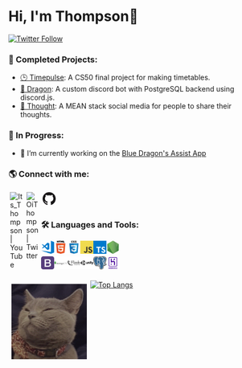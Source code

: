 # Hi, I'm Thompson👋
[![Twitter Follow](https://img.shields.io/twitter/follow/ItsThompson?color=1DA1F2&logo=twitter&style=for-the-badge)](https://twitter.com/OiThompson)

### 🏁 Completed Projects:
-   [🕒 Timepulse](https://github.com/itsthompson/timepulse): A CS50 final project for making timetables.
-   [🐉 Dragon](https://github.com/ItsThompson/dragon): A custom discord bot with PostgreSQL backend using discord.js.
-   [💭 Thought](https://github.com/itsthompson/thought): A MEAN stack social media for people to share their thoughts.

### 🚧 In Progress:

-   🔭 I’m currently working on the [Blue Dragon's Assist App](https://github.com/ItsThompson/Blue-Dragon-Assist-App)


### 🌎 Connect with me:
[](https://www.youtube.com/channel/uclekptq5i2yugm9u2tgp4xw)[<img align="left" alt="Its_Thompson | YouTube" width="26px" style="padding:0.2rem" src="https://cdn.jsdelivr.net/npm/simple-icons@v3/icons/youtube.svg" />](https://www.youtube.com/channel/uclekptq5i2yugm9u2tgp4xw)
[](https://twitter.com/oithompson)[<img align="left" alt="OiThompson | Twitter" width="26px" style="padding:0.2rem" src="https://cdn.jsdelivr.net/npm/simple-icons@v3/icons/twitter.svg" />](https://twitter.com/oithompson)
[](https://github.com/itsthompson)[<img align="left" alt="GitHub" width="26px" style="padding:0.2rem" src="https://raw.githubusercontent.com/github/explore/master/topics/github/github.png" />](https://github.com/itsthompson)

<br>
<br>

### 🛠️ Languages and Tools:
<!-- VSCODE -->
[](https://code.visualstudio.com/)[<img align="left" alt="Visual Studio Code" width="26px" src="https://raw.githubusercontent.com/github/explore/master/topics/visual-studio-code/visual-studio-code.png" />](https://code.visualstudio.com/)

<!-- HTML -->
[](https://github.com/ItsThompson?tab=repositories&q=&type=&language=html)[<img align="left" alt="HTML5" width="26px" src="https://raw.githubusercontent.com/github/explore/master/topics/html/html.png" />](https://github.com/ItsThompson?tab=repositories&q=&type=&language=html)

<!-- CSS -->
[](https://github.com/ItsThompson?tab=repositories)[<img align="left" alt="CSS3" width="26px" src="https://raw.githubusercontent.com/github/explore/master/topics/css/css.png" />](https://github.com/ItsThompson?tab=repositories)

<!-- Javascript -->
[](https://github.com/ItsThompson?tab=repositories&q=&type=&language=javascript)[<img align="left" alt="JavaScript" width="26px" src="https://raw.githubusercontent.com/github/explore/master/topics/javascript/javascript.png" />](https://github.com/ItsThompson?tab=repositories&q=&type=&language=javascript)

<!-- Typescript -->
[](https://github.com/ItsThompson?tab=repositories&q=&type=&language=typescript)[<img align="left" alt="TypeScript" width="26px" src="https://raw.githubusercontent.com/github/explore/master/topics/typescript/typescript.png" />](https://github.com/ItsThompson?tab=repositories&q=&type=&language=typescript)

<!-- NodeJs -->
[](https://nodejs.org/)[<img align="left" alt="Node.js" width="26px" src="https://raw.githubusercontent.com/github/explore/master/topics/nodejs/nodejs.png" />](https://nodejs.org/)

<br>

<!-- Bootstrap -->
[](https://getbootstrap.com/)[<img align="left" alt="Bootstrap" width="26px" src="https://raw.githubusercontent.com/github/explore/master/topics/bootstrap/bootstrap.png" />](https://getbootstrap.com/)

<!-- MongoDB -->
[](https://www.mongodb.com/)[<img align="left" alt="MongoDB" width="26px" src="https://raw.githubusercontent.com/github/explore/master/topics//mongodb/mongodb.png" />](https://www.mongodb.com/)

<!-- Flask -->
[](https://flask.palletsprojects.com/)[<img align="left" alt="Flask" width="26px" src="https://raw.githubusercontent.com/github/explore/master/topics/flask/flask.png" />](https://flask.palletsprojects.com/)

<!-- Unity -->
[](https://unity.com/)[<img align="left" alt="Unity" width="26px" src="https://raw.githubusercontent.com/github/explore/master/topics/unity/unity.png" />](https://unity.com/)

<!-- PostgreSQL -->
[](https://www.postgresql.org/)[<img align="left" alt="PostgreSQL" width="26px" src="https://raw.githubusercontent.com/github/explore/master/topics/postgresql/postgresql.png" />](https://www.postgresql.org/)

<!-- Heroku -->
[](https://www.heroku.com/)[<img align="left" alt="Heroku" width="26px" src="https://raw.githubusercontent.com/github/explore/master/topics/heroku/heroku.png" />](https://www.heroku.com/)
<br>
<br>

<a href="https://github.com/ItsThompson"><img align="left" width="150" height="150" style= "padding:0.4rem" src="https://github.com/ItsThompson/ItsThompson/blob/master/Profile%20Picture%20GIF.gif" class="rounded-circle"></a>

[![Top Langs](https://github-readme-stats.vercel.app/api/top-langs/?username=itsthompson&layout=compact)](https://github.com/itsthompson)
